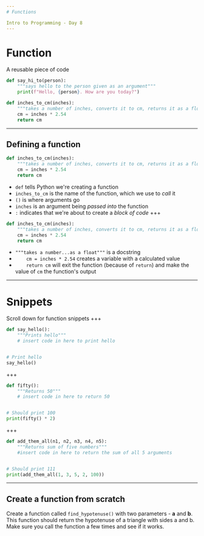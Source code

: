 ```yaml
---
# Functions

Intro to Programming - Day 8
---
```

# Function

A reusable piece of code

```python
def say_hi_to(person):
    """says hello to the person given as an argument"""
    print(f"Hello, {person}. How are you today?")
```

```python
def inches_to_cm(inches):
    """takes a number of inches, converts it to cm, returns it as a float"""
    cm = inches * 2.54
    return cm
```
---
## Defining a function

```python
def inches_to_cm(inches):
    """takes a number of inches, converts it to cm, returns it as a float"""
    cm = inches * 2.54
    return cm
```

* ```def``` tells Python we're creating a function
* ```inches_to_cm``` is the name of the function, which we use to *call* it
* ```()``` is where arguments go
* ```inches``` is an argument being *passed into* the function
* ```:``` indicates that we're about to create a *block of code*
+++
```python
def inches_to_cm(inches):
    """takes a number of inches, converts it to cm, returns it as a float"""
    cm = inches * 2.54
    return cm
```

* ```"""takes a number...as a float"""``` is a docstring
* ```    cm = inches * 2.54``` creates a variable with a calculated value
* ```    return cm``` will exit the function (because of ```return```) and make the value of ```cm``` the function's output
---
# Snippets

Scroll down for function snippets
+++
```python
def say_hello():
    """Prints hello"""
    # insert code in here to print hello


# Print hello
say_hello()
```
+++
```python
def fifty():
    """Returns 50"""
    # insert code in here to return 50


# Should print 100
print(fifty() * 2)
```
+++
```python
def add_them_all(n1, n2, n3, n4, n5):
    """Returns sum of five numbers"""
    #insert code in here to return the sum of all 5 arguments


# Should print 111
print(add_them_all(1, 3, 5, 2, 100))
```
---
## Create a function from scratch

Create a function called ```find_hypotenuse()``` with two parameters - **a** and **b**. This function should return the hypotenuse of a triangle with sides a and b. Make sure you call the function a few times and see if it works.
